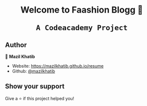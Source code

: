 <h1 align="center">Welcome to Faashion Blogg 👋</ h1>


    A Codeacademy Project




## Author

👤 **Mazil Khatib**

* Website: https://mazilkhatib.github.io/resume
* Github: [@mazilkhatib](https://github.com/mazilkhatib)

## Show your support

Give a ⭐️ if this project helped you!

